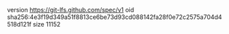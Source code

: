 version https://git-lfs.github.com/spec/v1
oid sha256:4e3f19d349a51f8813ce6be73d93cd088142fa28f0e72c2575a704d4518d121f
size 11152
